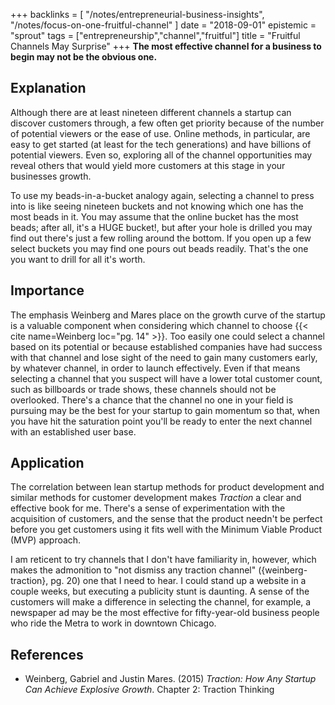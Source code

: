 +++
backlinks = [
  "/notes/entrepreneurial-business-insights",
  "/notes/focus-on-one-fruitful-channel"
]
date = "2018-09-01"
epistemic = "sprout"
tags = ["entrepreneurship","channel","fruitful"]
title = "Fruitful Channels May Surprise"
+++
**The most effective channel for a business to begin may not be the obvious one.**

## Explanation

Although there are at least nineteen different channels a startup can discover customers through, a few often get priority because of the number of potential viewers or the ease of use.  Online methods, in particular, are easy to get started (at least for the tech generations) and have billions of potential viewers.  Even so, exploring all of the channel opportunities may reveal others that would yield more customers at this stage in your businesses growth.

To use my beads-in-a-bucket analogy again, selecting a channel to press into is like seeing nineteen buckets and not knowing which one has the most beads in it.  You may assume that the online bucket has the most beads; after all, it's a HUGE bucket!, but after your hole is drilled you may find out there's just a few rolling around the bottom.  If you open up a few select buckets you may find one pours out beads readily.  That's the one you want to drill for all it's worth.

## Importance

The emphasis Weinberg and Mares place on the growth curve of the startup is a valuable component when considering which channel to choose {{< cite name=Weinberg loc="pg. 14" >}}.  Too easily one could select a channel based on its potential or because established companies have had success with that channel and lose sight of the need to gain many customers early, by whatever channel, in order to launch effectively.  Even if that means selecting a channel that you suspect will have a lower total customer count, such as billboards or trade shows, these channels should not be overlooked.  There's a chance that the channel no one in your field is pursuing may be the best for your startup to gain momentum so that, when you have hit the saturation point you'll be ready to enter the next channel with an established user base.

## Application

The correlation between lean startup methods for product development and similar methods for customer development makes _Traction_ a clear and effective book for me.  There's a sense of experimentation with the acquisition of customers, and the sense that the product needn't be perfect before you get customers using it fits well with the Minimum Viable Product (MVP) approach.

I am reticent to try channels that I don't have familiarity in, however, which makes the admonition to "not dismiss any traction channel" ({weinberg-traction}, pg. 20) one that I need to hear.  I could stand up a website in a couple weeks, but executing a publicity stunt is daunting.  A sense of the customers will make a difference in selecting the channel, for example, a newspaper ad may be the most effective for fifty-year-old business people who ride the Metra to work in downtown Chicago.

## References

- Weinberg, Gabriel and Justin Mares. (2015) _Traction: How Any Startup Can Achieve Explosive Growth_. Chapter 2: Traction Thinking
